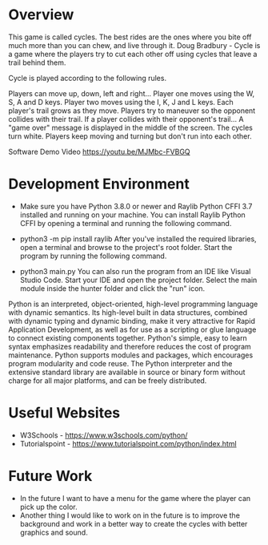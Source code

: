 # Overview

This game is called cycles. The best rides are the ones where you bite off much more than you can chew, and live through it. Doug Bradbury -
Cycle is a game where the players try to cut each other off using cycles that leave a trail behind them.

Cycle is played according to the following rules.

Players can move up, down, left and right... Player one moves using the W, S, A and D keys. Player two moves using the I, K, J and L keys. Each player's trail grows as they move. Players try to maneuver so the opponent collides with their trail. If a player collides with their opponent's trail... A "game over" message is displayed in the middle of the screen. The cycles turn white. Players keep moving and turning but don't run into each other.

Software Demo Video https://youtu.be/MJMbc-FVBGQ

# Development Environment

* Make sure you have Python 3.8.0 or newer and Raylib Python CFFI 3.7 installed and running on your machine. You can install Raylib Python CFFI by opening a terminal and running the following command.

 * python3 -m pip install raylib
After you've installed the required libraries, open a terminal and browse to the project's root folder. Start the program by running the following command.

* python3 main.py 
You can also run the program from an IDE like Visual Studio Code. Start your IDE and open the project folder. Select the main module inside the hunter folder and click the "run" icon.

Python is an interpreted, object-oriented, high-level programming language with dynamic semantics. Its high-level built in data structures, combined with dynamic typing and dynamic binding, make it very attractive for Rapid Application Development, as well as for use as a scripting or glue language to connect existing components together. Python's simple, easy to learn syntax emphasizes readability and therefore reduces the cost of program maintenance. Python supports modules and packages, which encourages program modularity and code reuse. The Python interpreter and the extensive standard library are available in source or binary form without charge for all major platforms, and can be freely distributed.

# Useful Websites

* W3Schools - https://www.w3schools.com/python/
* Tutorialspoint - https://www.tutorialspoint.com/python/index.html

# Future Work

* In the future I want to have a menu for the game where the player can pick up the color. 
* Another thing I would like to work on in the future is to improve the background and work in a better 
way to create the cycles with better graphics and sound. 
